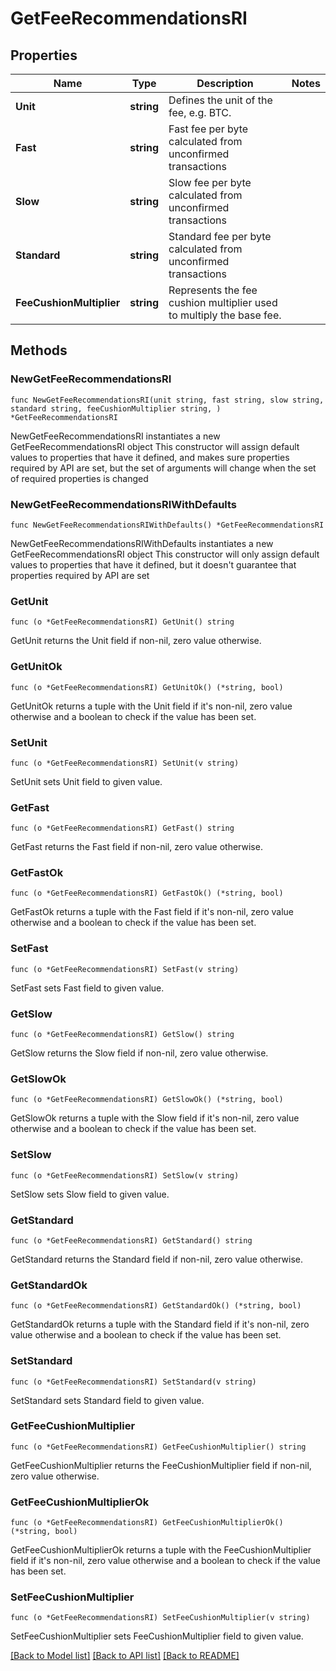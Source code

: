 # GetFeeRecommendationsRI

## Properties

Name | Type | Description | Notes
------------ | ------------- | ------------- | -------------
**Unit** | **string** | Defines the unit of the fee, e.g. BTC. | 
**Fast** | **string** | Fast fee per byte calculated from unconfirmed transactions | 
**Slow** | **string** | Slow fee per byte calculated from unconfirmed transactions | 
**Standard** | **string** | Standard fee per byte calculated from unconfirmed transactions | 
**FeeCushionMultiplier** | **string** | Represents the fee cushion multiplier used to multiply the base fee. | 

## Methods

### NewGetFeeRecommendationsRI

`func NewGetFeeRecommendationsRI(unit string, fast string, slow string, standard string, feeCushionMultiplier string, ) *GetFeeRecommendationsRI`

NewGetFeeRecommendationsRI instantiates a new GetFeeRecommendationsRI object
This constructor will assign default values to properties that have it defined,
and makes sure properties required by API are set, but the set of arguments
will change when the set of required properties is changed

### NewGetFeeRecommendationsRIWithDefaults

`func NewGetFeeRecommendationsRIWithDefaults() *GetFeeRecommendationsRI`

NewGetFeeRecommendationsRIWithDefaults instantiates a new GetFeeRecommendationsRI object
This constructor will only assign default values to properties that have it defined,
but it doesn't guarantee that properties required by API are set

### GetUnit

`func (o *GetFeeRecommendationsRI) GetUnit() string`

GetUnit returns the Unit field if non-nil, zero value otherwise.

### GetUnitOk

`func (o *GetFeeRecommendationsRI) GetUnitOk() (*string, bool)`

GetUnitOk returns a tuple with the Unit field if it's non-nil, zero value otherwise
and a boolean to check if the value has been set.

### SetUnit

`func (o *GetFeeRecommendationsRI) SetUnit(v string)`

SetUnit sets Unit field to given value.


### GetFast

`func (o *GetFeeRecommendationsRI) GetFast() string`

GetFast returns the Fast field if non-nil, zero value otherwise.

### GetFastOk

`func (o *GetFeeRecommendationsRI) GetFastOk() (*string, bool)`

GetFastOk returns a tuple with the Fast field if it's non-nil, zero value otherwise
and a boolean to check if the value has been set.

### SetFast

`func (o *GetFeeRecommendationsRI) SetFast(v string)`

SetFast sets Fast field to given value.


### GetSlow

`func (o *GetFeeRecommendationsRI) GetSlow() string`

GetSlow returns the Slow field if non-nil, zero value otherwise.

### GetSlowOk

`func (o *GetFeeRecommendationsRI) GetSlowOk() (*string, bool)`

GetSlowOk returns a tuple with the Slow field if it's non-nil, zero value otherwise
and a boolean to check if the value has been set.

### SetSlow

`func (o *GetFeeRecommendationsRI) SetSlow(v string)`

SetSlow sets Slow field to given value.


### GetStandard

`func (o *GetFeeRecommendationsRI) GetStandard() string`

GetStandard returns the Standard field if non-nil, zero value otherwise.

### GetStandardOk

`func (o *GetFeeRecommendationsRI) GetStandardOk() (*string, bool)`

GetStandardOk returns a tuple with the Standard field if it's non-nil, zero value otherwise
and a boolean to check if the value has been set.

### SetStandard

`func (o *GetFeeRecommendationsRI) SetStandard(v string)`

SetStandard sets Standard field to given value.


### GetFeeCushionMultiplier

`func (o *GetFeeRecommendationsRI) GetFeeCushionMultiplier() string`

GetFeeCushionMultiplier returns the FeeCushionMultiplier field if non-nil, zero value otherwise.

### GetFeeCushionMultiplierOk

`func (o *GetFeeRecommendationsRI) GetFeeCushionMultiplierOk() (*string, bool)`

GetFeeCushionMultiplierOk returns a tuple with the FeeCushionMultiplier field if it's non-nil, zero value otherwise
and a boolean to check if the value has been set.

### SetFeeCushionMultiplier

`func (o *GetFeeRecommendationsRI) SetFeeCushionMultiplier(v string)`

SetFeeCushionMultiplier sets FeeCushionMultiplier field to given value.



[[Back to Model list]](../README.md#documentation-for-models) [[Back to API list]](../README.md#documentation-for-api-endpoints) [[Back to README]](../README.md)


